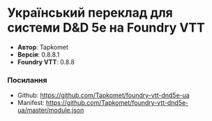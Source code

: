 # Український переклад для системи D&D 5e на Foundry VTT

* **Автор**: Tapkomet
* **Версія**: 0.8.8.1
* **Foundry VTT**: 0.8.8

### Посилання

* Github: https://github.com/Tapkomet/foundry-vtt-dnd5e-ua
* Manifest: https://github.com/Tapkomet/foundry-vtt-dnd5e-ua/master/module.json

